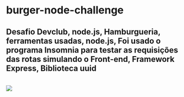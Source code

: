 # burger-node-challenge
<h2>Desafio Devclub, node.js, Hamburgueria, ferramentas usadas, node.js, Foi usado o programa Insomnia para testar as requisições das rotas simulando o Front-end, Framework Express, Biblioteca uuid</h2>
<br>
<img src="https://media.licdn.com/dms/image/D4D22AQFRa3JaBRFudQ/feedshare-shrink_2048_1536/0/1692720344028?e=1695859200&v=beta&t=_LOIUvhoK8yryE32UVS2-0wRGcxsbZL4lv-E0rnCv4Y">
